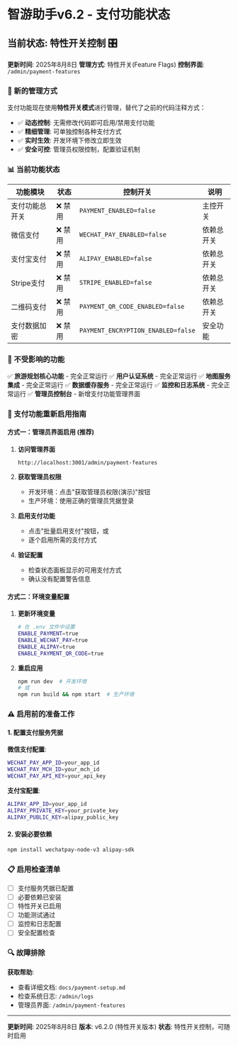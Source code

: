 # 智游助手v6.2 - 支付功能状态

## 当前状态: 特性开关控制 🎛️

**更新时间**: 2025年8月8日
**管理方式**: 特性开关(Feature Flags)
**控制界面**: `/admin/payment-features`

### 🔄 新的管理方式

支付功能现在使用**特性开关模式**进行管理，替代了之前的代码注释方式：

- ✅ **动态控制**: 无需修改代码即可启用/禁用支付功能
- ✅ **精细管理**: 可单独控制各种支付方式
- ✅ **实时生效**: 开发环境下修改立即生效
- ✅ **安全可控**: 管理员权限控制，配置验证机制

### 📊 当前功能状态

| 功能模块 | 状态 | 控制开关 | 说明 |
|---------|------|----------|------|
| 支付功能总开关 | ❌ 禁用 | `PAYMENT_ENABLED=false` | 主控开关 |
| 微信支付 | ❌ 禁用 | `WECHAT_PAY_ENABLED=false` | 依赖总开关 |
| 支付宝支付 | ❌ 禁用 | `ALIPAY_ENABLED=false` | 依赖总开关 |
| Stripe支付 | ❌ 禁用 | `STRIPE_ENABLED=false` | 依赖总开关 |
| 二维码支付 | ❌ 禁用 | `PAYMENT_QR_CODE_ENABLED=false` | 依赖总开关 |
| 支付数据加密 | ❌ 禁用 | `PAYMENT_ENCRYPTION_ENABLED=false` | 安全功能 |

### 🎯 不受影响的功能

✅ **旅游规划核心功能** - 完全正常运行
✅ **用户认证系统** - 完全正常运行
✅ **地图服务集成** - 完全正常运行
✅ **数据缓存服务** - 完全正常运行
✅ **监控和日志系统** - 完全正常运行
✅ **管理员控制台** - 新增支付功能管理界面

### 🚀 支付功能重新启用指南

#### 方式一：管理员界面启用 (推荐)

1. **访问管理界面**
   ```
   http://localhost:3001/admin/payment-features
   ```

2. **获取管理员权限**
   - 开发环境：点击"获取管理员权限(演示)"按钮
   - 生产环境：使用正确的管理员凭据登录

3. **启用支付功能**
   - 点击"批量启用支付"按钮，或
   - 逐个启用所需的支付方式

4. **验证配置**
   - 检查状态面板显示的可用支付方式
   - 确认没有配置警告信息

#### 方式二：环境变量配置

1. **更新环境变量**
   ```bash
   # 在 .env 文件中设置
   ENABLE_PAYMENT=true
   ENABLE_WECHAT_PAY=true
   ENABLE_ALIPAY=true
   ENABLE_PAYMENT_QR_CODE=true
   ```

2. **重启应用**
   ```bash
   npm run dev  # 开发环境
   # 或
   npm run build && npm start  # 生产环境
   ```

### ⚠️ 启用前的准备工作

#### 1. 配置支付服务凭据

**微信支付配置**:
```bash
WECHAT_PAY_APP_ID=your_app_id
WECHAT_PAY_MCH_ID=your_mch_id
WECHAT_PAY_API_KEY=your_api_key
```

**支付宝配置**:
```bash
ALIPAY_APP_ID=your_app_id
ALIPAY_PRIVATE_KEY=your_private_key
ALIPAY_PUBLIC_KEY=alipay_public_key
```

#### 2. 安装必要依赖

```bash
npm install wechatpay-node-v3 alipay-sdk
```

### 📋 启用检查清单

- [ ] 支付服务凭据已配置
- [ ] 必要依赖已安装
- [ ] 特性开关已启用
- [ ] 功能测试通过
- [ ] 监控和日志配置
- [ ] 安全配置检查

### 🔍 故障排除

**获取帮助**:
- 查看详细文档: `docs/payment-setup.md`
- 检查系统日志: `/admin/logs`
- 管理员界面: `/admin/payment-features`

---
**更新时间**: 2025年8月8日
**版本**: v6.2.0 (特性开关版本)
**状态**: 特性开关控制，可随时启用
